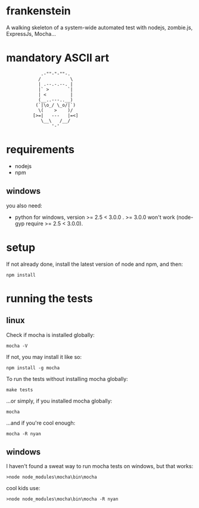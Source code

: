 # frankenstein

A walking skeleton of a system-wide automated test with nodejs, zombie.js, ExpressJs, Mocha...

# mandatory ASCII art
                 .-""-"-""-.
                /           \
                | .--.-.--. |
                |` >       `|
                | <         |
                (__..---..__)
               (`|\o_/ \_o/|`)
                \(    >    )/
              [>=|   ---   |=<]
                 \__\   /__/
                     '-'

# requirements

- nodejs
- npm

## windows

you also need:
- python for windows, version >= 2.5 < 3.0.0 . >= 3.0.0 won't work (node-gyp require >= 2.5 < 3.0.0).

# setup

If not already done, install the latest version of node and npm, and then:
```
npm install
```

# running the tests

## linux

Check if mocha is installed globally:
```
mocha -V
```

If not, you may install it like so:
```
npm install -g mocha 
```

To run the tests without installing mocha globally:
```make
make tests
```

...or simply, if you installed mocha globally:
```
mocha
```

...and if you're cool enough:
```
mocha -R nyan
```

## windows

I haven't found a sweat way to run mocha tests on windows, but that works:
```
>node node_modules\mocha\bin\mocha
```

cool kids use:
```
>node node_modules\mocha\bin\mocha -R nyan
```
